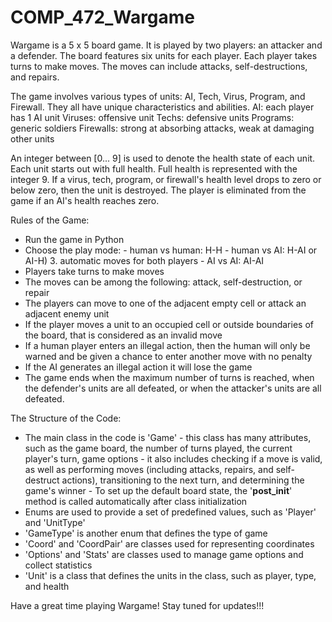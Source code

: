 # COMP_472_Wargame

Wargame is a 5 x 5 board game. It is played by two players: an attacker and a defender. The board features six units for each player. Each player takes turns to make moves. The moves can include attacks, self-destructions, and repairs.

The game involves various types of units: AI, Tech, Virus, Program, and Firewall. They all have unique characteristics and abilities. 
AI: each player has 1 AI unit
Viruses: offensive unit
Techs: defensive units
Programs: generic soldiers
Firewalls: strong at absorbing attacks, weak at damaging other units

An integer between [0... 9] is used to denote the health state of each unit. Each unit starts out with full health. Full health is represented with the integer 9. If a virus, tech, program, or firewall's health level drops to zero or below zero, then the unit is destroyed. The player is eliminated from the game if an AI's health reaches zero.

Rules of the Game:
- Run the game in Python
- Choose the play mode:
      - human vs human: H-H
      - human vs AI: H-AI or AI-H) 3. automatic moves for both players
      - AI vs AI: AI-AI
- Players take turns to make moves
- The moves can be among the following: attack, self-destruction, or repair
- The players can move to one of the adjacent empty cell or attack an adjacent enemy unit
- If the player moves a unit to an occupied cell or outside boundaries of the board, that is considered as an invalid move
- If a human player enters an illegal action, then the human will only be warned and be given a chance to enter another move with no      penalty
- If the AI generates an illegal action it will lose the game
- The game ends when the maximum number of turns is reached, when the defender's units are all defeated, or when the attacker's units     are all defeated.


The Structure of the Code:
- The main class in the code is 'Game'
        - this class has many attributes, such as the game board, the number of turns played, the current player's turn, game options
        - it also includes checking if a move is valid, as well as performing moves (including attacks, repairs, and self-destruct                actions), transitioning to the next turn, and determining the game's winner
        - To set up the default board state, the '__post_init__' method is called automatically after class initialization
- Enums are used to provide a set of predefined values, such as 'Player' and 'UnitType'
- 'GameType' is another enum that defines the type of game
- 'Coord' and 'CoordPair' are classes used for representing coordinates
- 'Options' and 'Stats' are classes used to manage game options and collect statistics
- 'Unit' is a class that defines the units in the class, such as player, type, and health


Have a great time playing Wargame! Stay tuned for updates!!!
